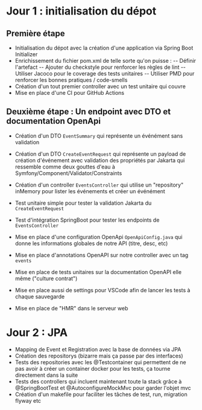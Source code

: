 # Jour 1 : initialisation du dépot

## Première étape
- Initialisation du dépot avec la création d'une application via Spring Boot Initializer
- Enrichissement du fichier pom.xml de telle sorte qu'on puisse :
-- Définir l'artefact
-- Ajouter du checkstyle pour renforcer les règles de lint
-- Utiliser Jacoco pour le coverage des tests unitaires
-- Utiliser PMD pour renforcer les bonnes pratiques / code-smells
- Création d'un tout premier controller avec un test unitaire qui couvre
- Mise en place d'une CI pour GitHub Actions

## Deuxième étape : Un endpoint avec DTO et documentation OpenApi
- Création d'un DTO `EventSummary` qui représente un événément sans validation
- Création d'un DTO `CreateEventRequest` qui représente un payload de création d'événement avec validation des propriétés par Jakarta qui ressemble comme deux gouttes d'eau à Symfony/Component/Validator/Constraints
- Création d'un controller `EventsController` qui utilise un "repository" inMemory pour lister les événements et créer un événément
- Test unitaire simple pour tester la validation Jakarta du `CreateEventRequest`
- Test d'intégration SpringBoot pour tester les endpoints de `EventsController`

- Mise en place d'une configuration OpenApi `OpenApiConfig.java` qui donne les informations globales de notre API (titre, desc, etc)
- Mise en place d'annotations OpenAPI sur notre controller avec un tag `events`
- Mise en place de tests unitaires sur la documentation OpenAPI elle même ("culture contrat")
- Mise en place aussi de settings pour VSCode afin de lancer les tests à chaque sauvegarde
- Mise en place de "HMR" dans le serveur web

# Jour 2 : JPA
- Mapping de Event et Registration avec la base de données via JPA
- Création des repositorys (bizarre mais ça passe par des interfaces)
- Tests des repositories avec les @Testcontainer qui permettent de ne pas avoir à créer un container docker pour les tests, ça tourne directement dans la suite
- Tests des controllers qui incluent maintenant toute la stack grâce à @SpringBootTest et @AutoconfigureMockMvc pour garder l'objet mvc
- Création d'un makefile pour faciliter les tâches de test, run, migration flyway etc
